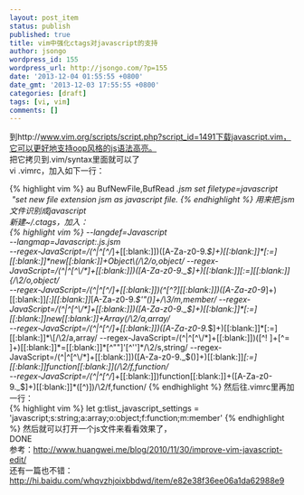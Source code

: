 ```yaml
---
layout: post_item
status: publish
published: true
title: vim中强化ctags对javascript的支持
author: jsongo
wordpress_id: 155
wordpress_url: http://jsongo.com/?p=155
date: '2013-12-04 01:55:55 +0800'
date_gmt: '2013-12-03 17:55:55 +0800'
categories: [draft]
tags: [vi, vim]
comments: []
---
```

到http://www.vim.org/scripts/script.php?script_id=1491下载javascript.vim，它可以更好地支持oop风格的js语法高亮。  
把它拷贝到.vim/syntax里面就可以了  
vi .vimrc，加入如下一行：  


{% highlight vim %}
au BufNewFile,BufRead *.jsm set filetype=javascript &nbsp; &nbsp;"set new file extension jsm as javascript file.
{% endhighlight %}
用来把.jsm文件识别成javascript  
新建~/.ctags，加入：  
{% highlight vim %}
--langdef=Javascript  
--langmap=Javascript:.js.jsm  
--regex-JavaScript=/(^|^[^\/*]+[[:blank:]])([A-Za-z0-9._$]+)[[:blank:]]*[:=][[:blank:]]*new[[:blank:]]+Object\(/\2/o,object/  
--regex-JavaScript=/(^|^[^\/*]+[[:blank:]])([A-Za-z0-9._$]+)[[:blank:]]*[:=][[:blank:]]*\{/\2/o,object/  
--regex-JavaScript=/(^|^[^\/*]+[[:blank:]])(^[^\?][[:blank:]]*)([A-Za-z0-9_]+)[[:blank:]]*[:][[:blank:]]*[A-Za-z0-9._$'"()]+/\3/m,member/  
--regex-JavaScript=/(^|^[^\/*]+[[:blank:]])([A-Za-z0-9._$]+)[[:blank:]]*[:=][[:blank:]]*new[[:blank:]]+Array\(/\2/a,array/  
--regex-JavaScript=/(^|^[^\/*]+[[:blank:]])([A-Za-z0-9._$]+)[[:blank:]]*[:=][[:blank:]]*\[/\2/a,array/  
--regex-JavaScript=/(^|^[^\/*]+[[:blank:]])([^! ]+[^= ]+)[[:blank:]]*=[[:blank:]]*[^""]'[^'']*/\2/s,string/  
--regex-JavaScript=/(^|^[^\/*]+[[:blank:]])([A-Za-z0-9._$()]+)[[:blank:]]*[:=][[:blank:]]*function[[:blank:]]*\(/\2/f,function/  
--regex-JavaScript=/(^|^[^\/*]+[[:blank:]])function[[:blank:]]+([A-Za-z0-9._$]+)[[:blank:]]*([^)])/\2/f,function/
{% endhighlight %}
然后往.vimrc里再加一行：  
{% highlight vim %}
let g:tlist_javascript_settings = 'javascript;s:string;a:array;o:object;f:function;m:member'
{% endhighlight %}
然后就可以打开一个js文件来看看效果了，  
DONE  
参考：http://www.huangwei.me/blog/2010/11/30/improve-vim-javascript-edit/  
还有一篇也不错：http://hi.baidu.com/whqvzhjoixbbdwd/item/e82e38f36ee06a1da62988e9  
